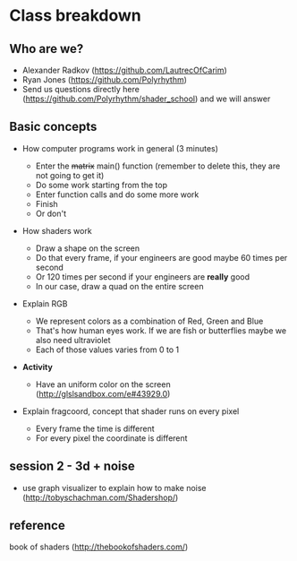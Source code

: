 # Class breakdown

## Who are we?
- Alexander Radkov (https://github.com/LautrecOfCarim)
- Ryan Jones (https://github.com/Polyrhythm)
- Send us questions directly here (https://github.com/Polyrhythm/shader_school) and we will answer

## Basic concepts
- How computer programs work in general (3 minutes)
  - Enter the ~~matrix~~ main() function (remember to delete this, they are not going to get it)
  - Do some work starting from the top
  - Enter function calls and do some more work
  - Finish
  - Or don't
- How shaders work
  - Draw a shape on the screen
  - Do that every frame, if your engineers are good maybe 60 times per second
  - Or 120 times per second if your engineers are **really** good
  - In our case, draw a quad on the entire screen
- Explain RGB
  - We represent colors as a combination of Red, Green and Blue
  - That's how human eyes work. If we are fish or butterflies maybe we also need ultraviolet
  - Each of those values varies from 0 to 1
  
- **Activity**
  - Have an uniform color on the screen (http://glslsandbox.com/e#43929.0)
  
- Explain fragcoord, concept that shader runs on every pixel
  - Every frame the time is different
  - For every pixel the coordinate is different
  
## session 2 - 3d + noise
* use graph visualizer to explain how to make noise (http://tobyschachman.com/Shadershop/)

## reference
book of shaders (http://thebookofshaders.com/)
